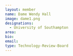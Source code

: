 ```yaml
---
layout: member
name: Dame Wendy Hall
image: dame1.png
designations: 
  - University of Southampton
area:
bio:
email:
type: Technology-Review-Board
---
```

